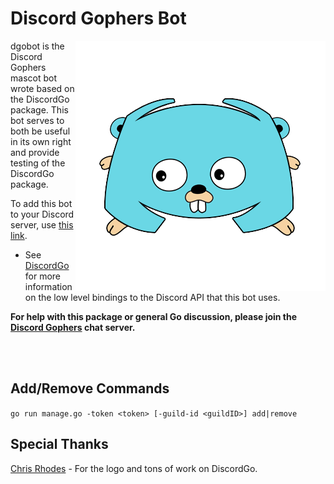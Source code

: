 # Discord Gophers Bot

<img align="right" src="https://github.com/bwmarrin/discordgo/raw/master/docs/img/discordgo.png" alt="discordgo"/>

dgobot is the Discord Gophers mascot bot wrote based on the DiscordGo package.
This bot serves to both be useful in its own right and provide testing of the
DiscordGo package.

To add this bot to your Discord server, use 
[this link](https://discordapp.com/oauth2/authorize?client_id=173113690092994561&scope=bot%20applications.commands).

* See [DiscordGo](https://github.com/bwmarrin/discordgo) for more information on
the low level bindings to the Discord API that this bot uses.

**For help with this package or general Go discussion, please join the [Discord 
Gophers](https://discord.gg/0f1SbxBZjYq9jLBk) chat server.**

<br/><br/>

## Add/Remove Commands

`go run manage.go -token <token> [-guild-id <guildID>] add|remove`

## Special Thanks

[Chris Rhodes](https://github.com/iopred) - For the logo and tons of work on DiscordGo.

